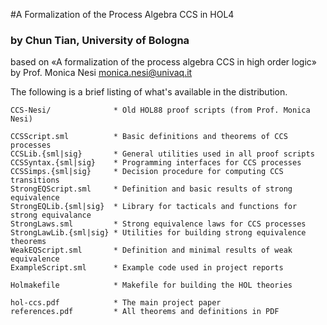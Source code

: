 #A Formalization of the Process Algebra CCS in HOL4
### by Chun Tian, University of Bologna

based on «A formalization of the process algebra CCS in high order logic» by Prof. Monica Nesi <monica.nesi@univaq.it>

The following is a brief listing of what's available in the distribution.

    CCS-Nesi/              * Old HOL88 proof scripts (from Prof. Monica Nesi)
     
    CCSScript.sml          * Basic definitions and theorems of CCS processes
    CCSLib.{sml|sig}       * General utilities used in all proof scripts
    CCSSyntax.{sml|sig}    * Programming interfaces for CCS processes
    CCSSimps.{sml|sig}     * Decision procedure for computing CCS transitions
    StrongEQScript.sml     * Definition and basic results of strong equivalence
    StrongEQLib.{sml|sig}  * Library for tacticals and functions for strong equivalance
    StrongLaws.sml         * Strong equivalence laws for CCS processes
    StrongLawLib.{sml|sig} * Utilities for building strong equivalence theorems
    WeakEQScript.sml       * Definition and minimal results of weak equivalence 
    ExampleScript.sml      * Example code used in project reports
     
    Holmakefile            * Makefile for building the HOL theories
     
    hol-ccs.pdf            * The main project paper
    references.pdf         * All theorems and definitions in PDF
